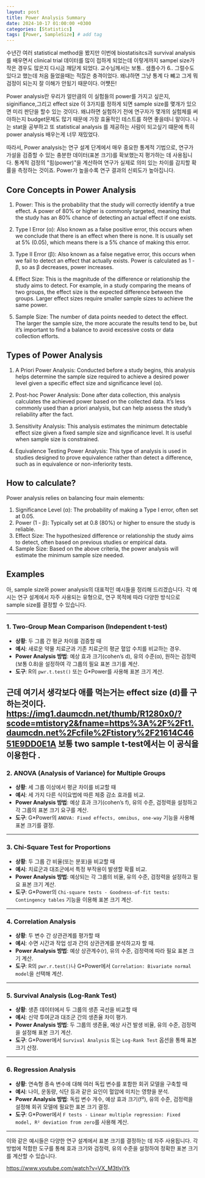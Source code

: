 ```yaml
---
layout: post
title: Power Analysis Summary
date: 2024-10-17 01:00:00 +0300
categories: [Statistics]
tags: [Power, SampleSize] # add tag
---
```



수년간 여러 statistical method을 봤지만 이번에 biostatisitcs과 survival analysis를 배우면서
clinical trial 데이터를 많이 접하게 되었는데 이렇게까지 sampel size가 작은 경우도 많은지 다시금 깨닫게 되었다. 
교수님께서는 보통.. 샘플수가 6.. 그럴수도 있다고 했는데 처음 들었을때는 적잖은 충격이었다. 왜냐하면 그냥 통계 다 뺴고 그게 뭐 검정이 되는지 잘 이해가 안됬기 때문이다. 어쩃든! 

Power analysis란 우리가 얼만큼의 이 실험들의 power를 가지고 싶은지, siginifiance,그리고 effect size 이 3가지를 정하게 되면 sample size를 몇개가 있으면 미리 판단을 할수 있는 것이다. 
왜냐하면 실험하기 전에 연구자가 몇개의 실험체를 써야하는지 budget문제도 많기 때문에 가장 효율적인 테스트를 하면 좋을테니 말이다. 
나는 stat을 공부하고 또 statistical analysis 를 제공하는 사람이 되고싶기 떄문에 특히 power analysis 배우는게 너무 재밌었다. 

따라서, Power analysis는 연구 설계 단계에서 매우 중요한 통계적 기법으로, 연구가 가설을 검증할 수 있는 충분한 데이터(표본 크기)를 확보했는지 평가하는 데 사용됩니다. 통계적 검정의 "힘(power)"을 계산하여 연구가 실제로 의미 있는 차이를 감지할 확률을 측정하는 것이죠. Power가 높을수록 연구 결과의 신뢰도가 높아집니다.

## Core Concepts in Power Analysis
1. Power: This is the probability that the study will correctly identify a true effect. A power of 80% or higher is commonly targeted, meaning that the study has an 80% chance of detecting an actual effect if one exists.

2. Type I Error (α): Also known as a false positive error, this occurs when we conclude that there is an effect when there is none. It is usually set at 5% (0.05), which means there is a 5% chance of making this error.

3. Type II Error (β): Also known as a false negative error, this occurs when we fail to detect an effect that actually exists. Power is calculated as 1 - β, so as β decreases, power increases.

4. Effect Size: This is the magnitude of the difference or relationship the study aims to detect. For example, in a study comparing the means of two groups, the effect size is the expected difference between the groups. Larger effect sizes require smaller sample sizes to achieve the same power.

5. Sample Size: The number of data points needed to detect the effect. The larger the sample size, the more accurate the results tend to be, but it’s important to find a balance to avoid excessive costs or data collection efforts.


## Types of Power Analysis
1. A Priori Power Analysis: Conducted before a study begins, this analysis helps determine the sample size required to achieve a desired power level given a specific effect size and significance level (α).

2. Post-hoc Power Analysis: Done after data collection, this analysis calculates the achieved power based on the collected data. It’s less commonly used than a priori analysis, but can help assess the study’s reliability after the fact.

3. Sensitivity Analysis: This analysis estimates the minimum detectable effect size given a fixed sample size and significance level. It is useful when sample size is constrained.

4. Equivalence Testing Power Analysis: This type of analysis is used in studies designed to prove equivalence rather than detect a difference, such as in equivalence or non-inferiority tests.


## How to calculate?
Power analysis relies on balancing four main elements:

1. Significance Level (α): The probability of making a Type I error, often set at 0.05.
2. Power (1 - β): Typically set at 0.8 (80%) or higher to ensure the study is reliable.
3. Effect Size: The hypothesized difference or relationship the study aims to detect, often based on previous studies or empirical data.
4. Sample Size: Based on the above criteria, the power analysis will estimate the minimum sample size needed.

## Examples

아, sample size와 power analysis의 대표적인 예시들을 정리해 드리겠습니다. 각 예시는 연구 설계에서 자주 사용되는 유형으로, 연구 목적에 따라 다양한 방식으로 sample size를 결정할 수 있습니다.

---

### 1. **Two-Group Mean Comparison (Independent t-test)**
   - **상황**: 두 그룹 간 평균 차이를 검증할 때
   - **예시**: 새로운 약물 치료군과 기존 치료군의 평균 혈압 수치를 비교하는 경우.
   - **Power Analysis 방법**: 예상 효과 크기(cohen’s d), 유의 수준(α), 원하는 검정력(보통 0.8)을 설정하여 각 그룹의 필요 표본 크기를 계산.
   - **도구**: R의 `pwr.t.test()` 또는 G*Power를 사용해 표본 크기 계산.

근데 여기서 생각보다 애를 먹는거는 effect size (d)를 구하는것이다. 
https://img1.daumcdn.net/thumb/R1280x0/?scode=mtistory2&fname=https%3A%2F%2Ft1.daumcdn.net%2Fcfile%2Ftistory%2F21614C4651E9DD0E1A
보통 two sample t-test에서는 이 공식을 이용한다 .
---

### 2. **ANOVA (Analysis of Variance) for Multiple Groups**
   - **상황**: 세 그룹 이상에서 평균 차이를 비교할 때
   - **예시**: 세 가지 다른 식이요법에 따른 체중 감소 효과를 비교.
   - **Power Analysis 방법**: 예상 효과 크기(cohen’s f), 유의 수준, 검정력을 설정하고 각 그룹의 표본 크기 요구를 계산.
   - **도구**: G*Power의 `ANOVA: Fixed effects, omnibus, one-way` 기능을 사용해 표본 크기를 결정.

---

### 3. **Chi-Square Test for Proportions**
   - **상황**: 두 그룹 간 비율(또는 분포)을 비교할 때
   - **예시**: 치료군과 대조군에서 특정 부작용이 발생할 확률 비교.
   - **Power Analysis 방법**: 예상되는 각 그룹의 비율, 유의 수준, 검정력을 설정하고 필요 표본 크기 계산.
   - **도구**: G*Power의 `Chi-square tests - Goodness-of-fit tests: Contingency tables` 기능을 이용해 표본 크기 계산.

---

### 4. **Correlation Analysis**
   - **상황**: 두 변수 간 상관관계를 평가할 때
   - **예시**: 수면 시간과 작업 성과 간의 상관관계를 분석하고자 할 때.
   - **Power Analysis 방법**: 예상 상관계수(r), 유의 수준, 검정력에 따라 필요 표본 크기 계산.
   - **도구**: R의 `pwr.r.test()`나 G*Power에서 `Correlation: Bivariate normal model`을 선택해 계산.

---

### 5. **Survival Analysis (Log-Rank Test)**
   - **상황**: 생존 데이터에서 두 그룹의 생존 곡선을 비교할 때
   - **예시**: 신약 투여군과 대조군 간의 생존율 차이 평가.
   - **Power Analysis 방법**: 두 그룹의 생존율, 예상 사건 발생 비율, 유의 수준, 검정력을 설정해 표본 크기 계산.
   - **도구**: G*Power에서 `Survival Analysis` 또는 `Log-Rank Test` 옵션을 통해 표본 크기 산정.

---

### 6. **Regression Analysis**
   - **상황**: 연속형 종속 변수에 대해 여러 독립 변수를 포함한 회귀 모델을 구축할 때
   - **예시**: 나이, 운동량, 식단 등과 같은 요인이 혈압에 미치는 영향을 분석.
   - **Power Analysis 방법**: 독립 변수 개수, 예상 효과 크기(f²), 유의 수준, 검정력을 설정해 회귀 모델에 필요한 표본 크기 결정.
   - **도구**: G*Power에서 `F tests - Linear multiple regression: Fixed model, R² deviation from zero`를 사용해 계산.

---

이와 같은 예시들은 다양한 연구 설계에서 표본 크기를 결정하는 데 자주 사용됩니다. 각 방법에 적합한 도구를 통해 효과 크기와 검정력, 유의 수준을 설정하여 정확한 표본 크기를 계산할 수 있습니다.

https://www.youtube.com/watch?v=VX_M3tIyiYk